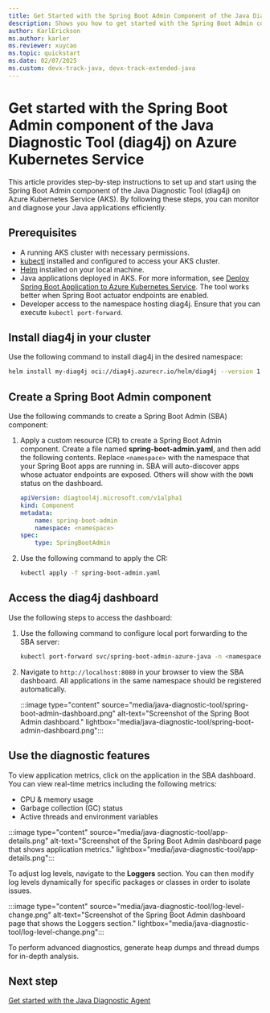 ```yaml
---
title: Get Started with the Spring Boot Admin Component of the Java Diagnostic Tool (diag4j) on Azure Kubernetes Service.
description: Shows you how to get started with the Spring Boot Admin component of the Java Diagnostic Tool (diag4j) on Azure Kubernetes Service.
author: KarlErickson
ms.author: karler
ms.reviewer: xuycao
ms.topic: quickstart
ms.date: 02/07/2025
ms.custom: devx-track-java, devx-track-extended-java
---
```


# Get started with the Spring Boot Admin component of the Java Diagnostic Tool (diag4j) on Azure Kubernetes Service

This article provides step-by-step instructions to set up and start using the Spring Boot Admin component of the Java Diagnostic Tool (diag4j) on Azure Kubernetes Service (AKS). By following these steps, you can monitor and diagnose your Java applications efficiently.

## Prerequisites

- A running AKS cluster with necessary permissions.
- [kubectl](https://kubernetes.io/docs/tasks/tools/#kubectl) installed and configured to access your AKS cluster.
- [Helm](https://helm.sh/docs/intro/install/) installed on your local machine.
- Java applications deployed in AKS. For more information, see [Deploy Spring Boot Application to Azure Kubernetes Service](../spring-framework/deploy-spring-boot-java-app-on-kubernetes.md). The tool works better when Spring Boot actuator endpoints are enabled.
- Developer access to the namespace hosting diag4j. Ensure that you can execute `kubectl port-forward`.

## Install diag4j in your cluster

Use the following command to install diag4j in the desired namespace:

```bash
helm install my-diag4j oci://diag4j.azurecr.io/helm/diag4j --version 1.1.5 -n <namespace> --create-namespace
```

## Create a Spring Boot Admin component

Use the following commands to create a Spring Boot Admin (SBA) component:

1. Apply a custom resource (CR) to create a Spring Boot Admin component. Create a file named **spring-boot-admin.yaml**, and then add the following contents. Replace `<namespace>` with the namespace that your Spring Boot apps are running in. SBA will auto-discover apps whose actuator endpoints are exposed. Others will show with the `DOWN` status on the dashboard.

   ```yaml
   apiVersion: diagtool4j.microsoft.com/v1alpha1
   kind: Component
   metadata:
       name: spring-boot-admin
       namespace: <namespace>
   spec:
       type: SpringBootAdmin
   ```

1. Use the following command to apply the CR:

   ```bash
   kubectl apply -f spring-boot-admin.yaml
   ```

## Access the diag4j dashboard

Use the following steps to access the dashboard:

1. Use the following command to configure local port forwarding to the SBA server:

   ```bash
   kubectl port-forward svc/spring-boot-admin-azure-java -n <namespace> 8080:8080
   ```

1. Navigate to `http://localhost:8080` in your browser to view the SBA dashboard. All applications in the same namespace should be registered automatically.

   :::image type="content" source="media/java-diagnostic-tool/spring-boot-admin-dashboard.png" alt-text="Screenshot of the Spring Boot Admin dashboard." lightbox="media/java-diagnostic-tool/spring-boot-admin-dashboard.png":::

## Use the diagnostic features

To view application metrics, click on the application in the SBA dashboard. You can view real-time metrics including the following metrics:

- CPU & memory usage
- Garbage collection (GC) status
- Active threads and environment variables

:::image type="content" source="media/java-diagnostic-tool/app-details.png" alt-text="Screenshot of the Spring Boot Admin dashboard page that shows application metrics." lightbox="media/java-diagnostic-tool/app-details.png":::

To adjust log levels, navigate to the **Loggers** section. You can then modify log levels dynamically for specific packages or classes in order to isolate issues.

:::image type="content" source="media/java-diagnostic-tool/log-level-change.png" alt-text="Screenshot of the Spring Boot Admin dashboard page that shows the Loggers section." lightbox="media/java-diagnostic-tool/log-level-change.png":::

To perform advanced diagnostics, generate heap dumps and thread dumps for in-depth analysis.

## Next step

[Get started with the Java Diagnostic Agent](java-diagnostic-tools-java-diagnostic-agent-quickstart.md)
